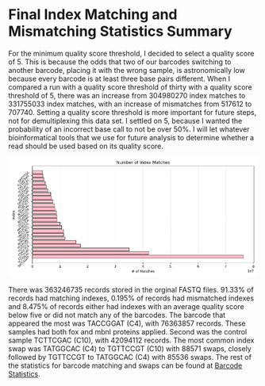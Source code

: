 # Final Index Matching and Mismatching Statistics Summary


For the minimum quality score threshold, I decided to select a quality score of 5. This is because the odds that two of our barcodes switching to another barcode, placing it with the wrong sample, is astronomically low because every barcode is at least three base pairs different. When I compared a run with a quality score threshold of thirty with a quality score threshold of 5, there was an increase from 304980270 index matches to 331755033 index matches, with an increase of mismatches from 517612 to 707740. Setting a quality score threshold is more important for future steps, not for demultiplexing this data set. I settled on 5, because I wanted the probability of an incorrect base call to not be over 50%. I will let whatever bioinformatical tools that we use for future analysis to determine whether a read should be used based on its quality score.

![IndexMatches](/Results/IndexMatchesGraph.png)

There was 363246735 records stored in the orginal FASTQ files. 91.33% of records had matching indexes, 0.195% of records had mismatched indexes and 8.475% of records either had indexes with an average quality score below five or did not match any of the barcodes. The barcode that appeared the most was TACCGGAT (C4), with 76363857 records. These samples had both fox and mbnl proteins applied. Second was the control  sample TCTTCGAC (C10), with 42094112 records. The most common index swap was TATGGCAC (C4) to TGTTCCGT (C10) with 88571 swaps, closely followed by TGTTCCGT to TATGGCAC (C4) with 85536 swaps. The rest of the statistics for barcode matching and swaps can be found at [Barcode Statistics](/Results/statistics.txt).